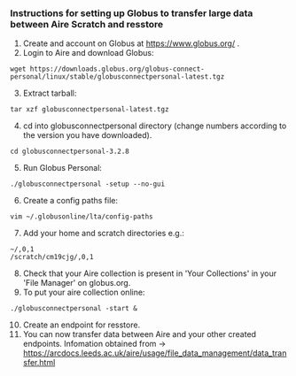 ### Instructions for setting up Globus to transfer large data between Aire Scratch and resstore
1) Create and account on Globus at https://www.globus.org/ .
2) Login to Aire and download Globus:
```
wget https://downloads.globus.org/globus-connect-personal/linux/stable/globusconnectpersonal-latest.tgz
```
3) Extract tarball:
```
tar xzf globusconnectpersonal-latest.tgz
```
4) cd into globusconnectpersonal directory (change numbers according to the version you have downloaded).
```
cd globusconnectpersonal-3.2.8
```
5) Run Globus Personal:
```
./globusconnectpersonal -setup --no-gui
```
6) Create a config paths file:
```
vim ~/.globusonline/lta/config-paths
```
7) Add your home and scratch directories e.g.:
```
~/,0,1
/scratch/cm19cjg/,0,1
```
8) Check that your Aire collection is present in 'Your Collections' in your 'File Manager' on globus.org.
9) To put your aire collection online:
```
./globusconnectpersonal -start &
```
10) Create an endpoint for resstore.
11) You can now transfer data between Aire and your other created endpoints.
Infomation obtained from -> https://arcdocs.leeds.ac.uk/aire/usage/file_data_management/data_transfer.html 
